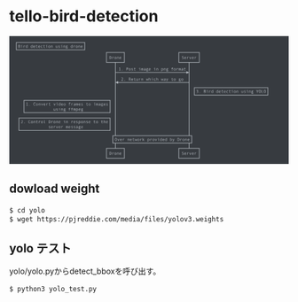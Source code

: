 # tello-bird-detection

<p align="center">
  <img src="./drone-bird-detection-sequence2.png">
</p>

## dowload weight
```
$ cd yolo  
$ wget https://pjreddie.com/media/files/yolov3.weights
```

## yolo テスト

yolo/yolo.pyからdetect_bboxを呼び出す。

```
$ python3 yolo_test.py
```